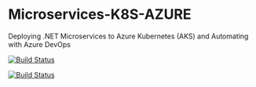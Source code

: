 # Microservices-K8S-AZURE
Deploying .NET Microservices to Azure Kubernetes (AKS) and Automating with Azure DevOps

[![Build Status](https://dev.azure.com/deividroger/Shopping/_apis/build/status/shoppingclient-pipeline?branchName=master)](https://dev.azure.com/deividroger/Shopping/_build/latest?definitionId=9&branchName=master)

[![Build Status](https://dev.azure.com/deividroger/Shopping/_apis/build/status/shoppingapi-pipeline?branchName=master)](https://dev.azure.com/deividroger/Shopping/_build/latest?definitionId=8&branchName=master)